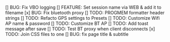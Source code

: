 [] BUG: Fix VBO logging
[] FEATURE: Set session name via WEB & add it to filename
[x] BUG: Fix bluetooth proxy
[] TODO: PROGMEM formatter header strings
[] TODO: Refacto GPS settings to Presets
[] TODO: Customize Wifi AP name & password
[] TODO: Customize BT AP
[] TODO: Add toast message after save
[] TODO: Test BT proxy when client disconnects
[x] TODO: Join CSS files to one
[] BUG: fix page title & subtitle
